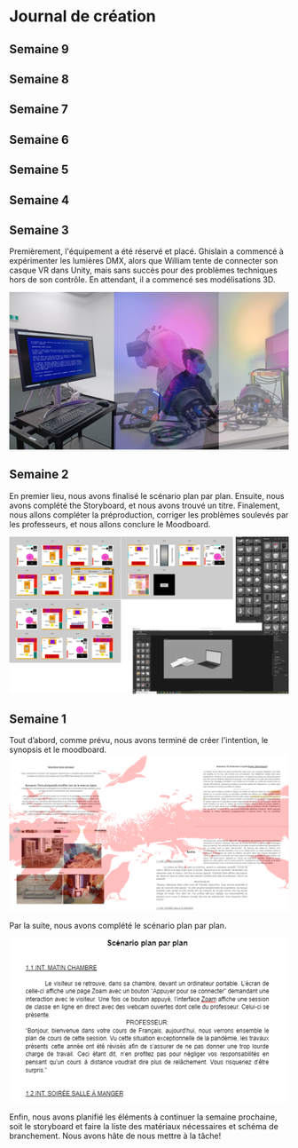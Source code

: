 # Journal de création

## Semaine 9

## Semaine 8

## Semaine 7

## Semaine 6

## Semaine 5

## Semaine 4

## Semaine 3

Premièrement, l'équipement a été réservé et placé. Ghislain a commencé à expérimenter les lumières DMX, alors que William tente de connecter son casque VR dans Unity, mais sans succès pour des problèmes techniques hors de son contrôle. En attendant, il a commencé ses modélisations 3D.

![image résumant semaine 3](medias/journal-collectif-3.png)

## Semaine 2

En premier lieu, nous avons finalisé le scénario plan par plan. Ensuite, nous avons complété the Storyboard, et nous avons trouvé un titre. Finalement, nous allons compléter la préproduction, corriger les problèmes soulevés par les professeurs, et nous allons conclure le Moodboard.

![image résumant semaine 2](medias/fier-semaine-02.png)

## Semaine 1

Tout d’abord, comme prévu, nous avons terminé de créer l'intention, le synopsis et le moodboard.
![image résumant semaine 1](medias/semaine-1.png)

Par la suite, nous avons complété le scénario plan par plan. 

![image du scénario](medias/scenario.png)


Enfin, nous avons planifié les éléments à continuer la semaine prochaine, soit le storyboard et faire la liste des matériaux nécessaires et schéma de branchement. Nous avons hâte de nous mettre à la tâche!

